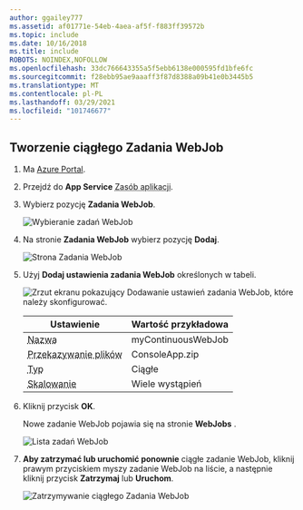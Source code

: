 ```yaml
---
author: ggailey777
ms.assetid: af01771e-54eb-4aea-af5f-f883ff39572b
ms.topic: include
ms.date: 10/16/2018
ms.title: include
ROBOTS: NOINDEX,NOFOLLOW
ms.openlocfilehash: 33dc766643355a5f5ebb6138e000595fd1bfe6fc
ms.sourcegitcommit: f28ebb95ae9aaaff3f87d8388a09b41e0b3445b5
ms.translationtype: MT
ms.contentlocale: pl-PL
ms.lasthandoff: 03/29/2021
ms.locfileid: "101746677"
---
```

## <a name="create-a-continuous-webjob"></a><a name="CreateContinuous"></a> Tworzenie ciągłego Zadania WebJob

1. Ma [Azure Portal](https://portal.azure.com).
1. Przejdź do **App Service** <abbr title="Zasób aplikacji może być aplikacją sieci Web, aplikacją interfejsu API lub aplikacją mobilną.">Zasób aplikacji</abbr>.
1. Wybierz pozycję **Zadania WebJob**.

   ![Wybieranie zadań WebJob](../media/web-sites-create-web-jobs/select-webjobs.png)

1. Na stronie **Zadania WebJob** wybierz pozycję **Dodaj**.

    ![Strona Zadania WebJob](../media/web-sites-create-web-jobs/wjblade.png)

1. Użyj **Dodaj ustawienia zadania WebJob** określonych w tabeli.

   ![Zrzut ekranu pokazujący Dodawanie ustawień zadania WebJob, które należy skonfigurować.](../media/web-sites-create-web-jobs/addwjcontinuous.png)

   | Ustawienie      | Wartość przykładowa   | 
   | ------------ | ----------------- | 
   | <abbr title="Nazwa, która jest unikatowa w ramach aplikacji App Service. Musi zaczynać się literą lub cyfrą i nie może zawierać znaków specjalnych innych niż `-` i `_` .">Nazwa</abbr> | myContinuousWebJob | 
   | <abbr title=" Plik *. zip* , który zawiera plik wykonywalny lub skrypt, a także wszystkie pliki pomocnicze potrzebne do uruchomienia programu lub skryptu.">Przekazywanie plików</abbr> | ConsoleApp.zip |
   | <abbr title="Typy obejmują ciągły, wyzwolony.">Typ</abbr> | Ciągłe | 
   | <abbr title="Dostępne tylko w przypadku ciągłych zadań WebJob. Określa, czy program lub skrypt jest uruchamiany we wszystkich wystąpieniach, czy tylko w jednym wystąpieniu. Opcja uruchamiania na wielu wystąpieniach nie ma zastosowania do warstw cenowych bezpłatna lub współdzielona.">Skalowanie</abbr> | Wiele wystąpień | 

1. Kliknij przycisk **OK**.

    Nowe zadanie WebJob pojawia się na stronie **WebJobs** .

    ![Lista zadań WebJob](../media/web-sites-create-web-jobs/listallwebjobs.png)

1. **Aby zatrzymać lub uruchomić ponownie** ciągłe zadanie WebJob, kliknij prawym przyciskiem myszy zadanie WebJob na liście, a następnie kliknij przycisk **Zatrzymaj** lub **Uruchom**.

   ![Zatrzymywanie ciągłego Zadania WebJob](../media/web-sites-create-web-jobs/continuousstop.png)
